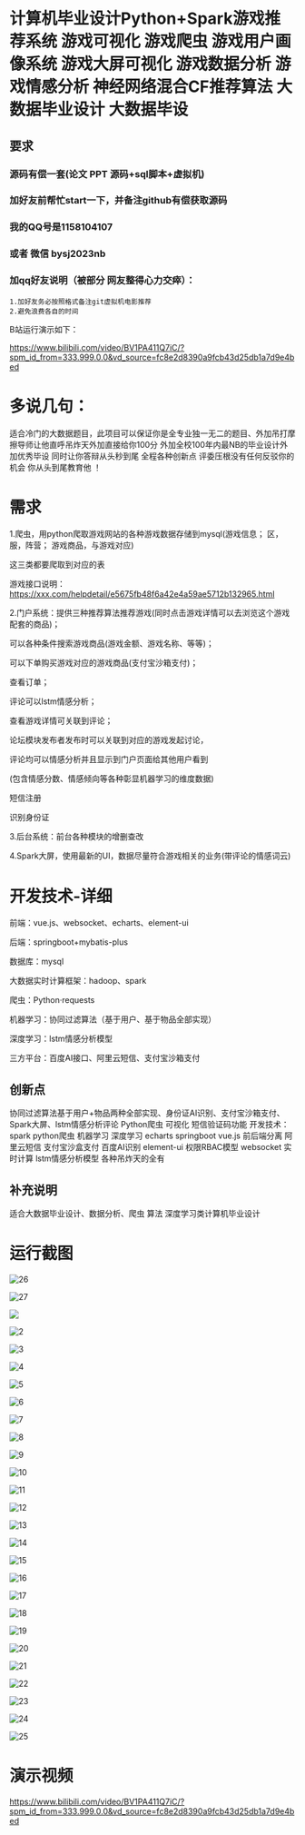 #  计算机毕业设计Python+Spark游戏推荐系统 游戏可视化 游戏爬虫 游戏用户画像系统 游戏大屏可视化 游戏数据分析 游戏情感分析 神经网络混合CF推荐算法 大数据毕业设计 大数据毕设 

## 要求
### 源码有偿一套(论文 PPT 源码+sql脚本+虚拟机)
### 
### 加好友前帮忙start一下，并备注github有偿获取源码
### 我的QQ号是1158104107 

### 或者 微信 bysj2023nb

### 加qq好友说明（被部分  网友整得心力交瘁）：
    1.加好友务必按照格式备注git虚拟机电影推荐
    2.避免浪费各自的时间



B站运行演示如下：

https://www.bilibili.com/video/BV1PA411Q7iC/?spm_id_from=333.999.0.0&vd_source=fc8e2d8390a9fcb43d25db1a7d9e4bed

# 多说几句：

适合冷门的大数据题目，此项目可以保证你是全专业独一无二的题目、外加吊打摩擦导师让他直呼吊炸天外加直接给你100分 外加全校100年内最NB的毕业设计外加优秀毕设 同时让你答辩从头秒到尾 全程各种创新点 评委压根没有任何反驳你的机会 你从头到尾教育他 ！







# 需求
1.爬虫，用python爬取游戏网站的各种游戏数据存储到mysql(游戏信息； 区，服，阵营； 游戏商品，与游戏对应)

这三类都要爬取到对应的表

游戏接口说明：
https://xxx.com/helpdetail/e5675fb48f6a42e4a59ae5712b132965.html

2.门户系统：提供三种推荐算法推荐游戏(同时点击游戏详情可以去浏览这个游戏配套的商品)；

可以各种条件搜索游戏商品(游戏金额、游戏名称、等等)；

可以下单购买游戏对应的游戏商品(支付宝沙箱支付)；

查看订单；

评论可以lstm情感分析；

查看游戏详情可关联到评论；

论坛模块发布者发布时可以关联到对应的游戏发起讨论，

评论均可以情感分析并且显示到门户页面给其他用户看到

(包含情感分数、情感倾向等各种彰显机器学习的维度数据)

短信注册

识别身份证

3.后台系统：前台各种模块的增删查改

4.Spark大屏，使用最新的UI，数据尽量符合游戏相关的业务(带评论的情感词云)




# 开发技术-详细
前端：vue.js、websocket、echarts、element-ui

后端：springboot+mybatis-plus

数据库：mysql

大数据实时计算框架：hadoop、spark

爬虫：Python·requests

机器学习：协同过滤算法（基于用户、基于物品全部实现）

深度学习：lstm情感分析模型

三方平台：百度AI接口、阿里云短信、支付宝沙箱支付

## 创新点
协同过滤算法基于用户+物品两种全部实现、身份证AI识别、支付宝沙箱支付、Spark大屏、lstm情感分析评论 Python爬虫 可视化 短信验证码功能
开发技术：spark python爬虫 机器学习 深度学习 echarts springboot vue.js 前后端分离 阿里云短信 支付宝沙盒支付 百度AI识别 element-ui 权限RBAC模型 websocket 实时计算 lstm情感分析模型 各种吊炸天的全有


## 补充说明
适合大数据毕业设计、数据分析、爬虫 算法 深度学习类计算机毕业设计 









# 运行截图


![26](26.png)

![27](27.png)

![](1.png)

![2](2.png)




![3](3.png)



![4](4.png)



![5](5.png)



![6](6.png)



![7](7.png)



![8](8.png)



![9](9.png)

![10](10.png)

![11](11.png)

![12](12.png)

![13](13.png)

![14](14.png)

![15](15.png)

![16](16.png)

![17](17.png)

![18](18.png)

![19](19.png)

![20](20.png)

![21](21.png)

![22](22.png)

![23](23.png)

![24](24.png)

![25](25.png)




# 演示视频

https://www.bilibili.com/video/BV1PA411Q7iC/?spm_id_from=333.999.0.0&vd_source=fc8e2d8390a9fcb43d25db1a7d9e4bed